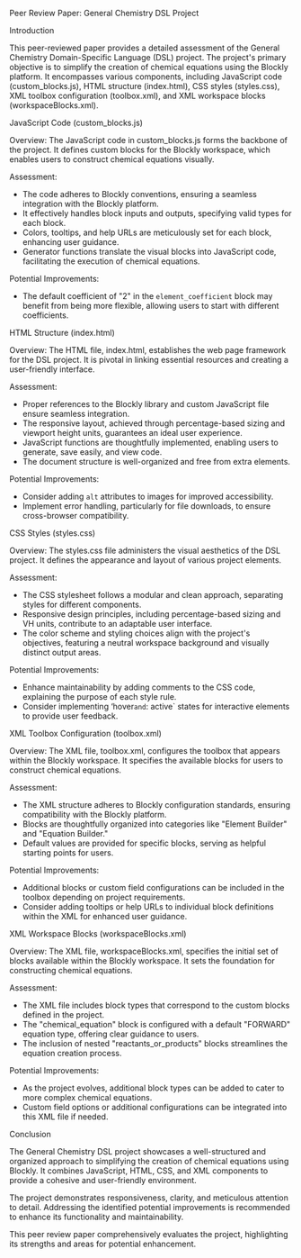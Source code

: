 Peer Review Paper: General Chemistry DSL Project
 
Introduction
 
This peer-reviewed paper provides a detailed assessment of the General Chemistry Domain-Specific Language (DSL) project. The project's primary objective is to simplify the creation of chemical equations using the Blockly platform. It encompasses various components, including JavaScript code (custom_blocks.js), HTML structure (index.html), CSS styles (styles.css), XML toolbox configuration (toolbox.xml), and XML workspace blocks (workspaceBlocks.xml).
 
JavaScript Code (custom_blocks.js)
 
Overview:
The JavaScript code in custom_blocks.js forms the backbone of the project. It defines custom blocks for the Blockly workspace, which enables users to construct chemical equations visually.
 
Assessment:
- The code adheres to Blockly conventions, ensuring a seamless integration with the Blockly platform.
- It effectively handles block inputs and outputs, specifying valid types for each block.
- Colors, tooltips, and help URLs are meticulously set for each block, enhancing user guidance.
- Generator functions translate the visual blocks into JavaScript code, facilitating the execution of chemical equations.
 
Potential Improvements:
- The default coefficient of "2" in the `element_coefficient` block may benefit from being more flexible, allowing users to start with different coefficients.
 
HTML Structure (index.html)
 
Overview:
The HTML file, index.html, establishes the web page framework for the DSL project. It is pivotal in linking essential resources and creating a user-friendly interface.
 
Assessment:
- Proper references to the Blockly library and custom JavaScript file ensure seamless integration.
- The responsive layout, achieved through percentage-based sizing and viewport height units, guarantees an ideal user experience.
- JavaScript functions are thoughtfully implemented, enabling users to generate, save easily, and view code.
- The document structure is well-organized and free from extra elements.
 
Potential Improvements:
- Consider adding `alt` attributes to images for improved accessibility.
- Implement error handling, particularly for file downloads, to ensure cross-browser compatibility.
 
CSS Styles (styles.css)
 
Overview:
The styles.css file administers the visual aesthetics of the DSL project. It defines the appearance and layout of various project elements.
 
Assessment:
- The CSS stylesheet follows a modular and clean approach, separating styles for different components.
- Responsive design principles, including percentage-based sizing and VH units, contribute to an adaptable user interface.
- The color scheme and styling choices align with the project's objectives, featuring a neutral workspace background and visually distinct output areas.
 
Potential Improvements:
- Enhance maintainability by adding comments to the CSS code, explaining the purpose of each style rule.
- Consider implementing ‘hover` and `: active` states for interactive elements to provide user feedback.
 
XML Toolbox Configuration (toolbox.xml)
 
Overview:
The XML file, toolbox.xml, configures the toolbox that appears within the Blockly workspace. It specifies the available blocks for users to construct chemical equations.
 
Assessment:
- The XML structure adheres to Blockly configuration standards, ensuring compatibility with the Blockly platform.
- Blocks are thoughtfully organized into categories like "Element Builder" and "Equation Builder."
- Default values are provided for specific blocks, serving as helpful starting points for users.
 
Potential Improvements:
- Additional blocks or custom field configurations can be included in the toolbox depending on project requirements.
- Consider adding tooltips or help URLs to individual block definitions within the XML for enhanced user guidance.
 
XML Workspace Blocks (workspaceBlocks.xml)
 
Overview:
The XML file, workspaceBlocks.xml, specifies the initial set of blocks available within the Blockly workspace. It sets the foundation for constructing chemical equations.
 
Assessment:
- The XML file includes block types that correspond to the custom blocks defined in the project.
- The "chemical_equation" block is configured with a default "FORWARD" equation type, offering clear guidance to users.
- The inclusion of nested "reactants_or_products" blocks streamlines the equation creation process.
 
Potential Improvements:
- As the project evolves, additional block types can be added to cater to more complex chemical equations.
- Custom field options or additional configurations can be integrated into this XML file if needed.
 
Conclusion
 
The General Chemistry DSL project showcases a well-structured and organized approach to simplifying the creation of chemical equations using Blockly. It combines JavaScript, HTML, CSS, and XML components to provide a cohesive and user-friendly environment.
 
The project demonstrates responsiveness, clarity, and meticulous attention to detail. Addressing the identified potential improvements is recommended to enhance its functionality and maintainability.
 
This peer review paper comprehensively evaluates the project, highlighting its strengths and areas for potential enhancement.
 
